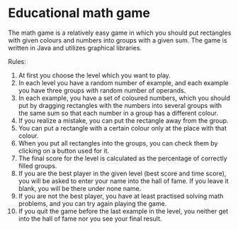 # Educational math game
The math game is a relatively easy game in which you should put rectangles with given colours and numbers into groups with a given sum.
The game is written in Java and utilizes graphical libraries.

Rules:
1. At first you choose the level which you want to play.
2. In each level you have a random number of example, and each example you have three groups with random number of operands.
3. In each example, you have a set of coloured numbers, which you should put by dragging rectangles with the numbers into several groups with the same sum so that each number in a group has a different colour.
4. If you realize a mistake, you can put the rectangle away from the group.
5. You can put a rectangle with a certain colour only at the place with that colour.
6. When you put all rectangles into the groups, you can check them by clicking on a button used for it.
7. The final score for the level is calculated as the percentage of correctly filled groups.
8. If you are the best player in the given level (best score and time score), you will be asked to enter your name into the hall of fame. If you leave it blank, you will be there under none name.
9. If you are not the best player, you have at least practised solving math problems, and you can try again playing the game.
10. If you quit the game before the last example in the level, you neither get into the hall of fame nor you see your final result.
